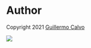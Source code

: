 # Author

Copyright 2021 [Guillermo Calvo](https://github.com/guillermocalvo)

![](https://guillermo.dev/assets/images/thumb.png)

